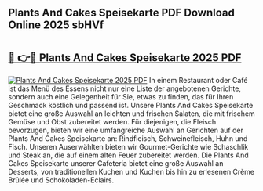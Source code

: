 ## Plants And Cakes Speisekarte PDF Download Online 2025 sbHVf

# <h2><a href="http://gcbat1.nevu.top/?p=Plants+And+Cakes+Speisekarte">🔗 👉🔴 Plants And Cakes Speisekarte 2025 PDF</a></h2>

[![Plants And Cakes Speisekarte 2025 PDF](https://i.imgur.com/dBaPXMq.png)](http://gcbat1.nevu.top/?p=Plants+And+Cakes+Speisekarte)
In einem Restaurant oder Café ist das Menü des Essens nicht nur eine Liste der angebotenen Gerichte, sondern auch eine Gelegenheit für Sie, etwas zu finden, das für Ihren Geschmack köstlich und passend ist. Unsere Plants And Cakes Speisekarte bietet eine große Auswahl an leichten und frischen Salaten, die mit frischem Gemüse und Obst zubereitet werden. Für diejenigen, die Fleisch bevorzugen, bieten wir eine umfangreiche Auswahl an Gerichten auf der Plants And Cakes Speisekarte an: Rindfleisch, Schweinefleisch, Huhn und Fisch. Unseren Auserwählten bieten wir Gourmet-Gerichte wie Schaschlik und Steak an, die auf einem alten Feuer zubereitet werden. Die Plants And Cakes Speisekarte unserer Cafeteria bietet eine große Auswahl an Desserts, von traditionellen Kuchen und Kuchen bis hin zu erlesenen Crème Brûlée und Schokoladen-Eclairs.
